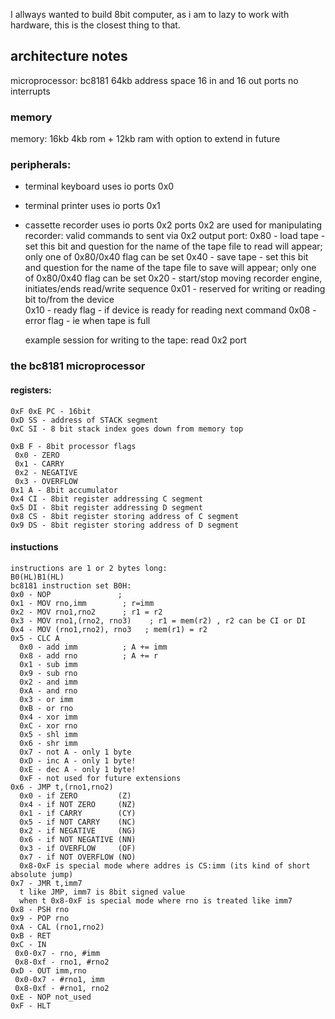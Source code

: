 I allways wanted to build 8bit computer, as i am to lazy to work with hardware, this is the closest thing to that.

## architecture notes
microprocessor: bc8181
64kb address space
16 in and 16 out ports
no interrupts

### memory
memory: 16kb
4kb rom + 12kb ram with option to extend in future

### peripherals:
- terminal keyboard uses io ports 0x0
- terminal printer uses io ports 0x1
- cassette recorder uses io ports 0x2
  ports 0x2 are used for manipulating recorder:
    valid commands to sent via 0x2 output port:
    0x80 - load tape - set this bit and question for the name of the tape file to read will appear; only one of 0x80/0x40 flag can be set
    0x40 - save tape - set this bit and question for the name of the tape file to save will appear; only one of 0x80/0x40 flag can be set
    0x20 - start/stop moving recorder engine, initiates/ends read/write sequence
    0x01 - reserved for writing or reading bit to/from the device    
    0x10 - ready flag - if device is ready for reading next command
    0x08 - error flag - ie when tape is full

  example session for writing to the tape:
  read 0x2 port

### the bc8181 microprocessor
#### registers:
```
0xF 0xE PC - 16bit
0xD SS - address of STACK segment
0xC SI - 8 bit stack index goes down from memory top

0xB F - 8bit processor flags
 0x0 - ZERO
 0x1 - CARRY
 0x2 - NEGATIVE
 0x3 - OVERFLOW
0x1 A - 8bit accumulator
0x4 CI - 8bit register addressing C segment
0x5 DI - 8bit register addressing D segment
0x8 CS - 8bit register storing address of C segment
0x9 DS - 8bit register storing address of D segment
```
#### instuctions
```
instructions are 1 or 2 bytes long:
B0(HL)B1(HL)
bc8181 instruction set B0H:
0x0 - NOP               ;
0x1 - MOV rno,imm        ; r=imm
0x2 - MOV rno1,rno2      ; r1 = r2
0x3 - MOV rno1,(rno2, rno3)    ; r1 = mem(r2) , r2 can be CI or DI
0x4 - MOV (rno1,rno2), rno3   ; mem(r1) = r2
0x5 - CLC A
  0x0 - add imm          ; A += imm
  0x8 - add rno          ; A += r
  0x1 - sub imm
  0x9 - sub rno
  0x2 - and imm
  0xA - and rno
  0x3 - or imm
  0xB - or rno
  0x4 - xor imm
  0xC - xor rno
  0x5 - shl imm
  0x6 - shr imm
  0x7 - not A - only 1 byte
  0xD - inc A - only 1 byte!
  0xE - dec A - only 1 byte!
  0xF - not used for future extensions
0x6 - JMP t,(rno1,rno2)
  0x0 - if ZERO         (Z)
  0x4 - if NOT ZERO     (NZ)
  0x1 - if CARRY        (CY)
  0x5 - if NOT CARRY    (NC)
  0x2 - if NEGATIVE     (NG)
  0x6 - if NOT NEGATIVE (NN)
  0x3 - if OVERFLOW     (OF)
  0x7 - if NOT OVERFLOW (NO)
  0x8-0xF is special mode where addres is CS:imm (its kind of short absolute jump)
0x7 - JMR t,imm7
  t like JMP, imm7 is 8bit signed value
  when t 0x8-0xF is special mode where rno is treated like imm7
0x8 - PSH rno
0x9 - POP rno
0xA - CAL (rno1,rno2)
0xB - RET
0xC - IN
 0x0-0x7 - rno, #imm
 0x8-0xf - rno1, #rno2
0xD - OUT imm,rno
 0x0-0x7 - #rno1, imm
 0x8-0xf - #rno1, rno2
0xE - NOP not_used
0xF - HLT
```

